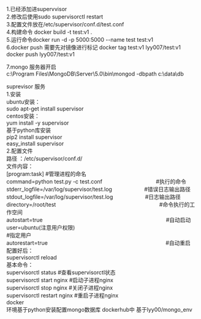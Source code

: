 1.已经添加进supervvisor  
2.修改后使用sudo supervisorctl restart  
3.配置文件放在/etc/supervisor/conf.d/test.conf  
4.构建命令 docker build -t test:v1 .  
5.运行命令docker run -d -p 5000:5000 --name test test:v1  
6.docker push 需要先对镜像进行标记  docker tag test:v1 lyy007/test:v1 docker push lyy007/test:v1

7.mongo 服务器开启  
c:\Program Files\MongoDB\Server\5.0\bin\mongod -dbpath c:\data\db

suprevisor 服务  
1.安装  
ubuntu安装：   
sudo apt-get install supervisor   
centos安装：   
yum install -y supervisor   
基于python库安装  
pip2 install supervisor  
easy_install supervisor  
2.配置文件  
路径 ：/etc/supervisor/conf.d/  
文件内容：  
[program:task]                                       #管理进程的命名  
command=python test.py  -c test.conf　　　　　　　　　　#执行的命令  
stderr_logfile=/var/log/supervisor/test.log　　　　　　#错误日志输出路径  
stdout_logfile=/var/log/supervisor/test.log　　　　　　#日志输出路径  
directory=/root/test　　　　　　　　　　　　　　　　　　　 #命令执行的工作空间  
autostart=true　　　　　　　　　　　　　　　　　　　　　　　#自动启动  
user=ubuntu(注意用户权限)　　　　　　　　　　　　　　　　　　　　　　　　　　#指定用户  
autorestart=true　　　　　　　　　　　　　　　　　　　　　　#自动重启</pre>  
配置好后：  
supervisorctl reload  
基本命令：  
supervisorctl status #查看supervisorctl状态  
supervisorctl start nginx #启动子进程nginx  
supervisorctl stop nginx  #关闭子进程nginx  
supervisorctl restart nginx #重启子进程nginx  
docker  
环境基于python安装配置mongo数据库
dockerhub中 基于lyy00/mongo_env